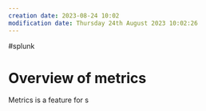 ```yaml
---
creation date: 2023-08-24 10:02
modification date: Thursday 24th August 2023 10:02:26
---
```

#splunk 
# Overview of metrics

Metrics is a feature for s